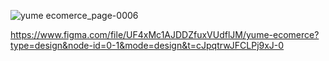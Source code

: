 ![yume ecomerce_page-0006](https://github.com/SoolGarcia/garcia-yume/assets/74159643/1c263b60-7399-4bc0-8c30-2a1a85a7c43f)

https://www.figma.com/file/UF4xMc1AJDDZfuxVUdflJM/yume-ecomerce?type=design&node-id=0-1&mode=design&t=cJpqtrwJFCLPj9xJ-0 
